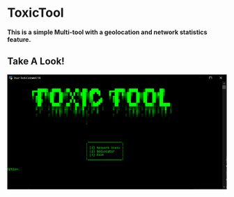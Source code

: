 # ToxicTool
**This is a simple Multi-tool with a geolocation and network statistics feature.**
## Take A Look!
![alt text](Capture.PNG)
